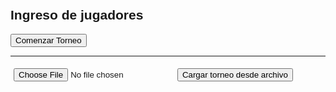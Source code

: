 <!DOCTYPE html>
<html lang="es">
<head>
  <meta charset="UTF-8">
  <title>Torneo Americano</title>
  <style>
    body { font-family: sans-serif; padding: 20px; }
    input { margin: 5px; }
    .hidden { display: none; }
    pre { background: #f0f0f0; padding: 10px; white-space: pre-wrap; }
  </style>
</head>
<body>

<h2>Ingreso de jugadores</h2>
<div id="ingreso">
  <div id="jugadores"></div>
  <button onclick="comenzarTorneo()">Comenzar Torneo</button>
  <hr>
  <input type="file" id="archivoTorneo" accept=".json">
  <button onclick="cargarTorneo()">Cargar torneo desde archivo</button>
</div>

<div id="ronda" class="hidden">
  <h2 id="rondaTitulo"></h2>
  <div id="partidos"></div>
  <button onclick="guardarResultados()">Guardar resultados</button>
  <button onclick="descargarTorneo()">Guardar torneo como archivo</button>
</div>

<div id="ranking" class="hidden">
  <h2>Ranking Final</h2>
  <pre id="tablaFinal"></pre>

  <h3>Resultados por ronda</h3>
  <pre id="resumenFinal"></pre>

  <button onclick="descargarTorneo()">Guardar torneo como archivo</button>
</div>

<script>
let jugadores = [];
let rondas = [];
let rondaActual = 0;
let rankingFinal = [];

function crearCampos() {
  const cont = document.getElementById("jugadores");
  cont.innerHTML = "";
  for (let i = 0; i < 8; i++) {
    const input = document.createElement("input");
    input.placeholder = `Jugador ${i + 1}`;
    input.id = `j${i}`;
    cont.appendChild(input);
  }
}
window.onload = crearCampos;

function comenzarTorneo() {
  jugadores = [];
  for (let i = 0; i < 8; i++) {
    const nombre = document.getElementById(`j${i}`).value.trim();
    if (!nombre) return alert("Todos los jugadores deben tener nombre");
    jugadores.push({ nombre });
  }

  // Mezclar jugadores al azar
  jugadores.sort(() => Math.random() - 0.5);

  generarRondas();
  mostrarRonda();
}

function generarRondas() {
  const J = jugadores.map(j => j.nombre);
  rondas = [
    [
      { cancha: "Sur", pareja1: [J[7], J[6]], pareja2: [J[5], J[2]], score1: null, score2: null },
      { cancha: "Norte", pareja1: [J[1], J[0]], pareja2: [J[3], J[4]], score1: null, score2: null }
    ],
    [
      { cancha: "Sur", pareja1: [J[3], J[6]], pareja2: [J[7], J[4]], score1: null, score2: null },
      { cancha: "Norte", pareja1: [J[2], J[1]], pareja2: [J[5], J[0]], score1: null, score2: null }
    ],
    [
      { cancha: "Sur", pareja1: [J[7], J[2]], pareja2: [J[4], J[1]], score1: null, score2: null },
      { cancha: "Norte", pareja1: [J[3], J[0]], pareja2: [J[6], J[5]], score1: null, score2: null }
    ],
    [
      { cancha: "Sur", pareja1: [J[4], J[6]], pareja2: [J[1], J[5]], score1: null, score2: null },
      { cancha: "Norte", pareja1: [J[0], J[2]], pareja2: [J[3], J[7]], score1: null, score2: null }
    ],
    [
      { cancha: "Sur", pareja1: [J[0], J[4]], pareja2: [J[2], J[6]], score1: null, score2: null },
      { cancha: "Norte", pareja1: [J[5], J[7]], pareja2: [J[1], J[3]], score1: null, score2: null }
    ],
    [
      { cancha: "Sur", pareja1: [J[2], J[3]], pareja2: [J[6], J[1]], score1: null, score2: null },
      { cancha: "Norte", pareja1: [J[4], J[5]], pareja2: [J[7], J[0]], score1: null, score2: null }
    ],
    [
      { cancha: "Sur", pareja1: [J[3], J[5]], pareja2: [J[4], J[2]], score1: null, score2: null },
      { cancha: "Norte", pareja1: [J[1], J[7]], pareja2: [J[0], J[6]], score1: null, score2: null }
    ]
  ];
}

function mostrarRonda() {
  document.getElementById("ingreso").classList.add("hidden");
  document.getElementById("ronda").classList.remove("hidden");
  document.getElementById("ranking").classList.add("hidden");
  document.getElementById("rondaTitulo").innerText = `Ronda ${rondaActual + 1}`;
  const cont = document.getElementById("partidos");
  cont.innerHTML = "";
  rondas[rondaActual].forEach((p, i) => {
    const div = document.createElement("div");
    div.innerHTML = `
      <strong>Cancha ${p.cancha}</strong><br>
      ${p.pareja1.join(" y ")} vs ${p.pareja2.join(" y ")}<br>
      <input id="s${i}a" type="number" placeholder="Pareja 1" min="0">
      <input id="s${i}b" type="number" placeholder="Pareja 2" min="0"><br><br>
    `;
    cont.appendChild(div);
  });
}

function guardarResultados() {
  const ronda = rondas[rondaActual];
  ronda.forEach((p, i) => {
    const s1 = parseInt(document.getElementById(`s${i}a`).value);
    const s2 = parseInt(document.getElementById(`s${i}b`).value);
    if (isNaN(s1) || isNaN(s2)) return alert("Ingresá todos los resultados");
    p.score1 = s1;
    p.score2 = s2;
  });

  rondaActual++;
  if (rondaActual < rondas.length) {
    mostrarRonda();
  } else {
    mostrarRanking();
    mostrarResumenResultados();
  }
}

function mostrarRanking() {
  document.getElementById("ronda").classList.add("hidden");
  document.getElementById("ranking").classList.remove("hidden");

  const tabla = {};
  jugadores.forEach(j => tabla[j.nombre] = { puntos: 0, contra: 0 });

  rondas.forEach(ronda => {
    ronda.forEach(p => {
      p.pareja1.forEach(j => {
        tabla[j].puntos += p.score1;
        tabla[j].contra += p.score2;
      });
      p.pareja2.forEach(j => {
        tabla[j].puntos += p.score2;
        tabla[j].contra += p.score1;
      });
    });
  });

  const ordenados = Object.entries(tabla).sort((a, b) =>
    b[1].puntos - a[1].puntos || a[1].contra - b[1].contra
  );

  rankingFinal = ordenados.map(([nombre]) => nombre);

  let texto = "Posición | Jugador       | Puntos | Pts. en contra\n";
  texto += "---------|---------------|--------|----------------\n";
  ordenados.forEach(([nombre, stats], i) => {
    texto += `${i + 1}`.padEnd(9) + "| " + nombre.padEnd(13) + "| " +
             `${stats.puntos}`.padStart(6) + " | " + `${stats.contra}`.padStart(14) + "\n";
  });
  document.getElementById("tablaFinal").innerText = texto;
}
function mostrarResumenResultados() {
  let texto = "";
  rondas.forEach((ronda, index) => {
    texto += `Ronda ${index + 1}:\n`;
    ronda.forEach(partido => {
      texto += `  Cancha ${partido.cancha}: ${partido.pareja1.join(" y ")} vs ${partido.pareja2.join(" y ")} → ${partido.score1}-${partido.score2}\n`;
    });
    texto += "\n";
  });

  // Ronda extra basada en ranking final
  if (rankingFinal.length === 8) {
    texto += "Ronda Extra:\n";
    texto += `  Cancha Norte: ${rankingFinal[0]} y ${rankingFinal[3]} vs ${rankingFinal[1]} y ${rankingFinal[2]}\n`;
    texto += `  Cancha Sur: ${rankingFinal[4]} y ${rankingFinal[7]} vs ${rankingFinal[5]} y ${rankingFinal[6]}\n`;
  }

  document.getElementById("resumenFinal").innerText = texto;
}

function descargarTorneo() {
  const estado = {
    jugadores: jugadores.map(j => ({ nombre: j.nombre })),
    rondas,
    rondaActual
  };
  const blob = new Blob([JSON.stringify(estado, null, 2)], { type: "application/json" });
  const url = URL.createObjectURL(blob);
  const a = document.createElement("a");
  a.href = url;
  a.download = "torneo_padel.json";
  a.click();
  URL.revokeObjectURL(url);
}

function cargarTorneo() {
  const input = document.getElementById("archivoTorneo");
  const file = input.files[0];
  if (!file) return alert("Seleccioná un archivo .json");

  const reader = new FileReader();
  reader.onload = function(e) {
    const data = JSON.parse(e.target.result);
    jugadores = data.jugadores;
    rondas = data.rondas;
    rondaActual = data.rondaActual;

    if (rondaActual < rondas.length) {
      mostrarRonda();
    } else {
      mostrarRanking();
      mostrarResumenResultados();
    }
  };
  reader.readAsText(file);
}
</script>

</body>
</html>
